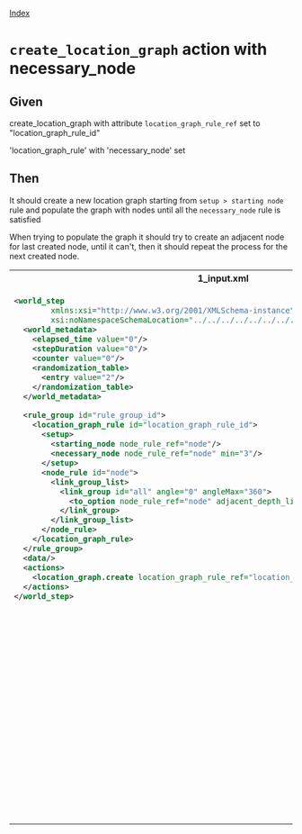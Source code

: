 [Index](./index.md)
# `create_location_graph` action with necessary_node
## Given
create_location_graph with attribute `location_graph_rule_ref` set to "location_graph_rule_id"

'location_graph_rule' with 'necessary_node' set
## Then
It should create a new location graph starting from `setup > starting node` rule
and populate the graph with nodes until all the `necessary_node` rule is satisfied

When trying to populate the graph it should try to create an adjacent node for last created node, until it can't,
then it should repeat the process for the next created node.
<table>
<tr>
<th>1_input.xml</th>
<th>2_expected.xml</th>
</tr>
<tr>
<td style="vertical-align:top">
  
```xml
<world_step
        xmlns:xsi="http://www.w3.org/2001/XMLSchema-instance"
        xsi:noNamespaceSchemaLocation="../../../../../../../../../../../../world_step.xsd">
  <world_metadata>
    <elapsed_time value="0"/>
    <stepDuration value="0"/>
    <counter value="0"/>
    <randomization_table>
      <entry value="2"/>
    </randomization_table>
  </world_metadata>

  <rule_group id="rule_group_id">
    <location_graph_rule id="location_graph_rule_id">
      <setup>
        <starting_node node_rule_ref="node"/>
        <necessary_node node_rule_ref="node" min="3"/>
      </setup>
      <node_rule id="node">
        <link_group_list>
          <link_group id="all" angle="0" angleMax="360">
            <to_option node_rule_ref="node" adjacent_depth_limit="1" distance="0"/>
          </link_group>
        </link_group_list>
      </node_rule>
    </location_graph_rule>
  </rule_group>
  <data/>
  <actions>
    <location_graph.create location_graph_rule_ref="location_graph_rule_id"/>
  </actions>
</world_step>
```
  
</td>
<td style="vertical-align:top">

```xml
<world_step
        xmlns:xsi="http://www.w3.org/2001/XMLSchema-instance"
        xsi:noNamespaceSchemaLocation="../../../../../../../../../../../../world_step.xsd">
  <world_metadata>
    <elapsed_time value="0"/>
    <stepDuration value="0"/>
    <counter value="4"/>
    <randomization_table>
      <entry value="2"/>
    </randomization_table>
  </world_metadata>
  <rule_group id="rule_group_id">
    <location_graph_rule id="location_graph_rule_id">
      <setup>
        <starting_node node_rule_ref="node"/>
        <necessary_node node_rule_ref="node" min="3"/>
      </setup>
      <node_rule id="node">
        <link_group_list>
          <link_group id="all" angle="0" angleMax="360">
            <to_option node_rule_ref="node" adjacent_depth_limit="1" distance="0"/>
          </link_group>
        </link_group_list>
      </node_rule>
    </location_graph_rule>
  </rule_group>
  <data>
    <location>
      <location_graph id="0.0">
        <rule location_graph_rule_ref="location_graph_rule_id"/>
        <node node_rule_ref="node" id="0.1">
          <position x="0" y="0"/>
          <links>
            <link_to node_id_ref="0.2" total_progress="0"/>
            <link_to node_id_ref="0.3" total_progress="0"/>
          </links>
        </node>
        <node node_rule_ref="node" id="0.2">
          <position x="0" y="0"/>
          <links>
            <link_to node_id_ref="0.1" total_progress="0"/>
            <link_to node_id_ref="0.3" total_progress="0"/>
          </links>
        </node>
        <node node_rule_ref="node" id="0.3">
          <position x="0" y="0"/>
          <links>
            <link_to node_id_ref="0.1" total_progress="0"/>
          </links>
        </node>
      </location_graph>
    </location>
  </data>
</world_step>
```

</td>
</tr>
</table>
